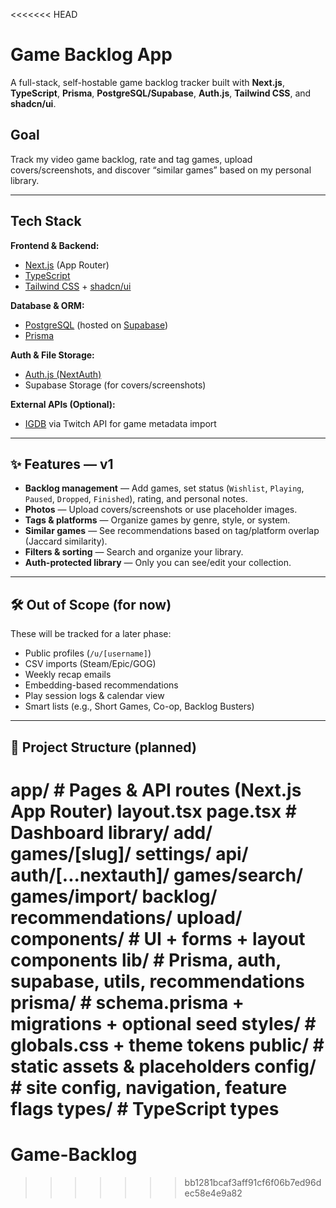 <<<<<<< HEAD
# Game Backlog App

A full-stack, self-hostable game backlog tracker built with **Next.js**, **TypeScript**, **Prisma**, **PostgreSQL/Supabase**, **Auth.js**, **Tailwind CSS**, and **shadcn/ui**.

## Goal

Track my video game backlog, rate and tag games, upload covers/screenshots, and discover “similar games” based on my personal library.

---

## Tech Stack

**Frontend & Backend:**  
- [Next.js](https://nextjs.org/) (App Router)  
- [TypeScript](https://www.typescriptlang.org/)  
- [Tailwind CSS](https://tailwindcss.com/) + [shadcn/ui](https://ui.shadcn.com/)

**Database & ORM:**  
- [PostgreSQL](https://www.postgresql.org/) (hosted on [Supabase](https://supabase.com/))  
- [Prisma](https://www.prisma.io/)

**Auth & File Storage:**  
- [Auth.js (NextAuth)](https://authjs.dev/)  
- Supabase Storage (for covers/screenshots)

**External APIs (Optional):**  
- [IGDB](https://api-docs.igdb.com/) via Twitch API for game metadata import

---

## ✨ Features — v1

- **Backlog management** — Add games, set status (`Wishlist`, `Playing`, `Paused`, `Dropped`, `Finished`), rating, and personal notes.
- **Photos** — Upload covers/screenshots or use placeholder images.
- **Tags & platforms** — Organize games by genre, style, or system.
- **Similar games** — See recommendations based on tag/platform overlap (Jaccard similarity).
- **Filters & sorting** — Search and organize your library.
- **Auth-protected library** — Only you can see/edit your collection.

---

## 🛠️ Out of Scope (for now)

These will be tracked for a later phase:
- Public profiles (`/u/[username]`)
- CSV imports (Steam/Epic/GOG)
- Weekly recap emails
- Embedding-based recommendations
- Play session logs & calendar view
- Smart lists (e.g., Short Games, Co-op, Backlog Busters)

---

## 📂 Project Structure (planned)

app/ # Pages & API routes (Next.js App Router)
layout.tsx
page.tsx # Dashboard
library/
add/
games/[slug]/
settings/
api/
auth/[...nextauth]/
games/search/
games/import/
backlog/
recommendations/
upload/
components/ # UI + forms + layout components
lib/ # Prisma, auth, supabase, utils, recommendations
prisma/ # schema.prisma + migrations + optional seed
styles/ # globals.css + theme tokens
public/ # static assets & placeholders
config/ # site config, navigation, feature flags
types/ # TypeScript types
=======
# Game-Backlog
>>>>>>> bb1281bcaf3aff91cf6f06b7ed96dec58e4e9a82
